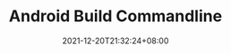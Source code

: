 ---
title: "Android Build Commandline"
date: 2021-12-20T21:32:24+08:00
tags: [""]
categories: [""]
series: [""]
summary: "Summary todo"
draft: false
editPost:
  URL: "https://github.com/Zhoutao822/zhoutao822.github.io/tree/main/content/"
  Text: "Suggest Changes"
  appendFilePath: true 
---